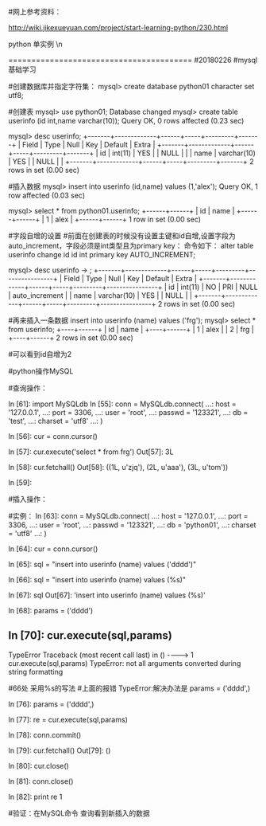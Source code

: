  #网上参考资料：
 
http://wiki.jikexueyuan.com/project/start-learning-python/230.html


python 单实例 \n




========================================
#20180226
#mysql基础学习

#创建数据库并指定字符集：
mysql> create database python01  character set  utf8;

#创建表
mysql> use python01;
Database changed
mysql> create table userinfo (id int,name varchar(10));
Query OK, 0 rows affected (0.23 sec)

mysql> desc userinfo;
+-------+-------------+------+-----+---------+-------+
| Field | Type        | Null | Key | Default | Extra |
+-------+-------------+------+-----+---------+-------+
| id    | int(11)     | YES  |     | NULL    |       |
| name  | varchar(10) | YES  |     | NULL    |       |
+-------+-------------+------+-----+---------+-------+
2 rows in set (0.00 sec)

 #插入数据
mysql> insert into userinfo (id,name) values (1,'alex');
Query OK, 1 row affected (0.03 sec)

mysql> select * from python01.userinfo;
+------+------+
| id   | name |
+------+------+
|    1 | alex |
+------+------+
1 row in set (0.00 sec)

 #字段自增的设置
 #前面在创建表的时候没有设置主键和id自增,设置字段为auto_increment，字段必须是int类型且为primary key：
命令如下：
alter table userinfo change id id int primary key  AUTO_INCREMENT;

mysql> desc userinfo
    -> ;
+-------+-------------+------+-----+---------+----------------+
| Field | Type        | Null | Key | Default | Extra          |
+-------+-------------+------+-----+---------+----------------+
| id    | int(11)     | NO   | PRI | NULL    | auto_increment |
| name  | varchar(10) | YES  |     | NULL    |                |
+-------+-------------+------+-----+---------+----------------+
2 rows in set (0.00 sec)

 #再来插入一条数据
insert into   userinfo (name) values ('frg');
mysql> select * from userinfo;
+----+------+
| id | name |
+----+------+
|  1 | alex |
|  2 | frg  |
+----+------+
2 rows in set (0.00 sec)

 #可以看到id自增为2




 #python操作MySQL

 #查询操作：

 In [61]: import MySQLdb
 In [55]: conn = MySQLdb.connect(
    ...:         host = '127.0.0.1',
    ...:         port = 3306,
    ...:         user = 'root',
    ...:         passwd = '123321',
    ...:         db = 'test',
    ...:         charset = 'utf8'
    ...: )

In [56]: cur = conn.cursor()

In [57]: cur.execute('select * from frg')
Out[57]: 3L

In [58]: cur.fetchall()
Out[58]: ((1L, u'zjq'), (2L, u'aaa'), (3L, u'tom'))

In [59]:

#插入操作：

 #实例：
In [63]: conn = MySQLdb.connect(
    ...:     host = '127.0.0.1',
    ...:     port = 3306,
    ...:     user = 'root',
    ...:     passwd = '123321',
    ...:     db = 'python01',
    ...:     charset = 'utf8'
    ...: )

In [64]: cur = conn.cursor()

In [65]: sql = "insert into userinfo (name) values ('dddd')"

In [66]: sql = "insert into userinfo (name) values (%s)"

In [67]: sql
Out[67]: 'insert into userinfo (name) values (%s)'

In [68]: params = ('dddd')



In [70]: cur.execute(sql,params)
---------------------------------------------------------------------------
TypeError                                 Traceback (most recent call last)
<ipython-input-70-c70064def401> in <module>()
----> 1 cur.execute(sql,params)
TypeError: not all arguments converted during string formatting

#66处 采用%s的写法
#上面的报错 TypeError:解决办法是 params = ('dddd',)

In [76]: params = ('dddd',)

In [77]: re = cur.execute(sql,params)

In [78]: conn.commit()

In [79]: cur.fetchall()
Out[79]: ()

In [80]: cur.close()

In [81]: conn.close()

In [82]: print re
1

 #验证：在MySQL命令 查询看到新插入的数据